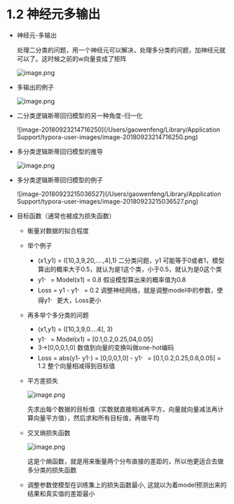 # 1.2 神经元多输出

- 神经元-多输出

  处理二分类的问题，用一个神经元可以解决，处理多分类的问题，加神经元就可以了。这时候之前的w向量变成了矩阵

  ![image.png](https://upload-images.jianshu.io/upload_images/7220971-b463f7b4905a169a.png?imageMogr2/auto-orient/strip%7CimageView2/2/w/1240)

- 多输出的例子

  ![image.png](https://upload-images.jianshu.io/upload_images/7220971-e04fc5308420b5db.png?imageMogr2/auto-orient/strip%7CimageView2/2/w/1240)

- 二分类逻辑斯蒂回归模型的另一种角度-归一化

  ![image-20180923214716250](/Users/gaowenfeng/Library/Application Support/typora-user-images/image-20180923214716250.png)

- 多分类逻辑斯蒂回归模型的推导

  ![image.png](https://upload-images.jianshu.io/upload_images/7220971-8d0923bc9ffb3a22.png?imageMogr2/auto-orient/strip%7CimageView2/2/w/1240)

- 多分类逻辑斯蒂回归模型的例子

  ![image-20180923215036527](/Users/gaowenfeng/Library/Application Support/typora-user-images/image-20180923215036527.png)

- 目标函数（通常也被成为损失函数）

  - 衡量对数据的拟合程度

  - 举个例子

    - (x1,y1) = ([10,3,9,20,....,4],1)  二分类问题，y1 可能等于0或者1，模型算出的概率大于0.5，就认为是1这个类，小于0.5，就认为是0这个类
    - y1<sup>、</sup> = Model(x1) = 0.8 假设模型算出来的概率值为0.8
    - Loss = y1 - y1<sup>、</sup> = 0.2  调整神经网络，就是调整model中的参数，使得y1<sup>、</sup> 更大，Loss更小

  - 再多举个多分类的问题

    - (x1,y1) = ([10,3,9,0....4], 3)
    - y1<sup>、</sup> = Model(x1) = [0.1,0.2,0.25,04,0.05]
    - 3->[0,0,0,1,0]  数值到向量的变换叫做one-hot编码
    - Loss = abs(y1- y1<sup>、</sup>) = [0,0,0,1,0] - y1<sup>、</sup> = [0.1,0.2,0.25,0.6,0.05] = 1.2   整个向量相减得到目标值

  - 平方差损失

    ![image.png](https://upload-images.jianshu.io/upload_images/7220971-cfc884ac2029ad29.png?imageMogr2/auto-orient/strip%7CimageView2/2/w/1240)

    先求出每个数据的目标值（实数就直接相减再平方，向量就向量减法再计算向量平方值），然后求和所有目标值，再做平均

  - 交叉熵损失函数

    ![image.png](https://upload-images.jianshu.io/upload_images/7220971-e8265fab7e571eb9.png?imageMogr2/auto-orient/strip%7CimageView2/2/w/1240)

    这是个熵函数，就是用来衡量两个分布直接的差距的，所以他更适合去做多分类的损失函数

  - 调整参数使模型在训练集上的损失函数最小, 这就以为着model预测出来的结果和真实值的差距最小
